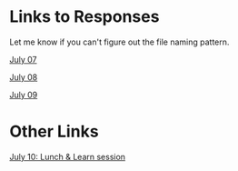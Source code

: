 
# Links to Responses 

Let me know if you can't figure out the file naming pattern.

[July 07](https://dshuangg.github.io/responses/0707)

[July 08](https://dshuangg.github.io/responses/0708)

[July 09](https://dshuangg.github.io/responses/0709)

# Other Links

[July 10: Lunch & Learn session](https://dshuangg.github.io/responses/0710z)
